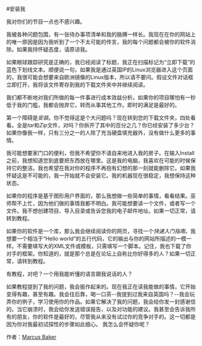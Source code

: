 #安装我

我对你们的节目一点也不感兴趣。

我被各种问题包围，有一张待办事项清单和我的胳膊一样长。我现在在你的网站上的唯一原因是因为我听到了一个不太可能的传言，我的每个问题都会被你的软件消除。如果我持怀疑态度，请原谅我。

如果眼球跟踪研究是正确的，我已经阅读了标题，我正在扫描标记为“立即下载”的蓝色下划线文本。顺便说一句，如果我是通过英国IP的Linux浏览器进入这个页面的，我很可能会想要来自欧洲镜像的Linux版本，所以请不要问。假设文件对话框立即打开，我将该文件寄存到我的下载文件夹中并继续阅读。

我们都不断地对我们所做的每一件事进行成本效益分析。如果你的项目哪怕有一秒低于我的门槛，我都会抛弃它，转而从事其他工作。即时的满足是最好的。

第一个障碍是*安装*。你不觉得这是个大问题吗？现在转到您的下载文件夹，四处看看。全是*tar*和*Zip*文件，对吗？你拆开了其中的百分之几？你已经安装了多少台？如果你像我一样，只有三分之一的人除了充当硬盘填充器外，没有做什么更多的事情。

我可能想要家门口的便利，但我不希望你不请自来地进入我的房子。在输入Install之前，我想知道您到底要把东西放在哪里。这是我的电脑，我喜欢在可能的时候保持它的整洁。我也希望在我对你的程序不再抱有幻想的那一刻就能删除它。如果我怀疑这是不可能的，我一开始就不会安装它。我的机器现在很稳定，我想保持这种状态。

如果你的程序是基于图形用户界面的，那么我想做一些简单的事情，看看结果。巫师帮不上忙，因为他们做的事情我都不明白。我可能想要读一个文件，或者写一个文件。我不想创建项目、导入目录或告诉您我的电子邮件地址。如果一切正常，请转到教程。

如果你的软件是一个库，那么我会继续阅读你的网页，寻找一个*快速入门指南*。我想要一个相当于“Hello world”的五行代码，它的输出与你的网站所描述的一模一样。不需要填写大的XML文件或模板，只需填写一个脚本。记住，我也下载了你对手的框架。你知道的，就是那个总是在论坛上自称比你好得多的人？如果一切正常，请转到教程。

有教程，对吧？一个用我能听懂的语言跟我说话的人？

如果教程提到了我的问题，我会振作起来的。现在我正在读我能做的事情，它开始变得有趣，甚至有趣。我会往后靠，喝一口茶--我提到过我来自英国吗？--我会玩弄你的例子，学习使用你的作品。如果它解决了我的问题，我会给你发一封感谢信的。当它崩溃时，我会给你发送错误报告，以及对功能的建议。我甚至会告诉我所有的朋友，你的软件是最好的，尽管我从来没有试过你的竞争对手的。这一切都是因为你对我最初试探性的步骤如此细心。
我怎么会怀疑你呢？

作者：[Marcus Baker](http://programmer.97things.oreilly.com/wiki/index.php/Marcus_Baker)